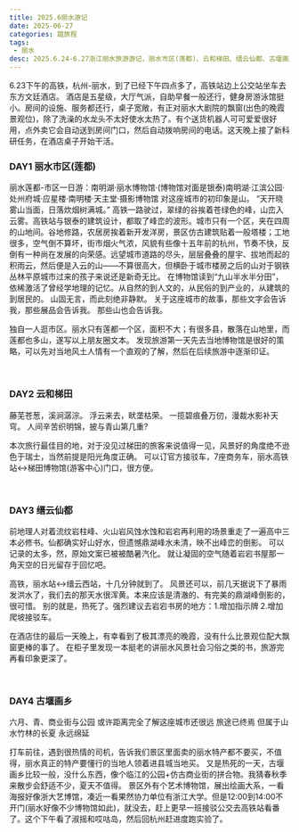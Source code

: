 ```yaml
---
title: 2025.6丽水游记
date: 2025-06-27
categories: 踏旅程
tags:
 - 丽水
desc: 2025.6.24-6.27浙江丽水旅游游记，丽水市区(莲都)、云和梯田、缙云仙都、古堰画乡。
---
```


6.23下午的高铁，杭州-丽水，到了已经下午四点多了，高铁站边上公交站坐车去东方文廷酒店。
酒店是五星级，大厅气派，自助早餐一般还行，健身房游泳馆挺小。房间的设施、服务都还行，桌子宽敞，有正对丽水大剧院的飘窗(出色的晚霞景观位)，除了洗澡的水龙头不太好使水太热了。有个送货机器人可可爱爱很好用，点外卖它会自动送到房间门口，然后自动拨响房间的电话。这天晚上接了新科研任务，在酒店桌子开始干活。

### DAY1 丽水市区(莲都)
丽水莲都-市区一日游：南明湖·丽水博物馆·(博物馆对面是银泰)南明湖·江滨公园·处州府城·应星楼·南明楼·天主堂·摄影博物馆
对这座城市的初印象是山。
“天开晓雾山当面，日落炊烟树满城。”
高铁一路驶过，翠绿的谷挨着苍绿色的峰，山峦入云雾。高铁站与银泰的建筑设计，都取了峰峦的波形。城市只有一个区，夹在四周的山地间。谷地修路，农居房挨着新开发洋房，景区仿古建筑贴着一般塔楼；工地很多，空气倒不算坏，街市烟火气浓，风貌有些像十五年前的杭州，节奏不快，反倒有一种尚在发展的向荣感。远望城市道路的尽头，层层叠叠的屋宇、拔地而起的积雨云，然后便是入云的山——不算很高大，但横卧于城市楼房之后的山对于钢铁丛林平原城市过来的孩子来说还是新奇无比。
在博物馆读到“九山半水半分田”，依稀激活了曾经学地理的记忆。从自然的到人文的，从民俗的到产业的，从建筑的到居民的。
山固无言，而此刻绝非静默。
关于这座城市的故事，那些文字会告诉我，那些展品会告诉我。
那些山也会告诉我。

独自一人逛市区。丽水只有莲都一个区，面积不大；有很多县，散落在山地里，而莲都也多山，遂写以上朋友圈文本。
发现旅游第一天先去当地博物馆是很好的策略，可以先对当地风土人情有一个直观的了解，然后在后续旅游中逐渐印证。



<br>


### DAY2 云和梯田
藤芜苍葱，溪涧潺淙。
浮云来去，畎垄枯荣。
一揽碧痕叠万仞，漫裁水影补天穹。
人间辛苦织明锦，披与青山第几重?

本次旅行最佳目的地，对于没见过梯田的旅客来说值得一见，风景好的角度绝不逊色于瑞士，当然前提是阳光角度正确。
可以订官方接驳车，7座商务车，丽水高铁站↔梯田博物馆(游客中心)门口，很方便。


<br>

### DAY3 缙云仙都
前地理人对着流纹岩柱峰、火山岩风蚀水蚀和岩宕再利用的场景重走了一遍高中三本必修书。仙都确实好山好水，但遗憾鼎湖峰水未清，映不出峰峦的倒影。
可以记录的太多，然，原始文案已被被酷暑汽化。
就让凝固的空气随着岩宕书屋那一角天空的日光留存于回忆吧。

高铁，丽水站↔缙云西站，十几分钟就到了。
风景还可以，前几天据说下了暴雨发洪水了，我们去的那天水很浑黄。本来应该是清澈的、有完美的鼎湖峰倒影的，很可惜。
别的就是，热死了。强烈建议去岩宕书房的地方：1.增加指示牌 2.增加爬坡接驳车。


在酒店住的最后一天晚上，有幸看到了极其漂亮的晚霞，没有什么比景观位配大飘窗更棒的事了。
在柜子里发现一本挺老的讲丽水风景社会习俗之类的书，旅游完再看印象更深了。

<br>

### DAY4 古堰画乡

六月、青、商业街与公园
或许距离完全了解这座城市还很远
旅途已终焉
但属于山水竹林的长夏 永远绵延

打车前往，遇到很热情的司机，告诉我们景区里面卖的丽水特产都不要买，不值得，丽水真正的特产要懂行的当地人领着进县城当地买。
又是热死的一天，古堰画乡比较一般，没什么东西，像个临江的公园+仿古商业街的拼合物。我猜春秋季来散步会舒适不少，夏天不值得。
景区外有个艺术博物馆，展出绘画大系，一看海报好像浙大艺博馆，凑近一看果然协力单位有浙江大学。但是12:00到14:00不开门(丽水好像不少博物馆如此)，就没去，赶上更早一班接驳公交去高铁站看番了。这个下午看了淑摇和哎咕岛，然后回杭州赶进度跑实验了。


<br>